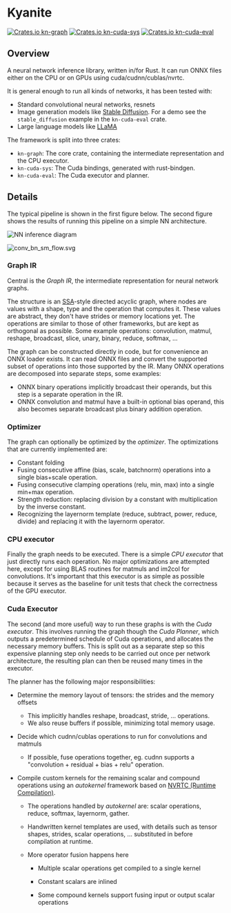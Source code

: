 # Kyanite

[![Crates.io kn-graph](https://img.shields.io/crates/v/kn-graph?label=crates.io%20kn-graph)](https://crates.io/crates/kn-graph)
[![Crates.io kn-cuda-sys](https://img.shields.io/crates/v/kn-cuda-sys?label=crates.io%20kn-cuda-sys)](https://crates.io/crates/kn-cuda-sys)
[![Crates.io kn-cuda-eval](https://img.shields.io/crates/v/kn-cuda-eval?label=crates.io%20kn-cuda-eval)](https://crates.io/crates/kn-cuda-eval)

## Overview

A neural network inference library, written in/for Rust. It can run ONNX files either on the CPU or on GPUs using cuda/cudnn/cublas/nvrtc.

It is general enough to run all kinds of networks, it has been tested with:
* Standard convolutional neural networks, resnets
* Image generation models like [Stable Diffusion](https://arxiv.org/abs/2112.10752). For a demo see the `stable_diffusion` example in the `kn-cuda-eval` crate.
* Large language models like [LLaMA](https://arxiv.org/abs/2302.13971)

The framework is split into three crates:
* `kn-graph`: The core crate, containing the intermediate representation and the CPU executor.
* `kn-cuda-sys`: The Cuda bindings, generated with rust-bindgen.
* `kn-cuda-eval`: The Cuda executor and planner.

## Details

The typical pipeline is shown in the first figure below. The second figure shows the results of running this pipeline on a simple NN architecture.

![NN inference diagram](./docs/arch_inference.svg)

![conv_bn_sm_flow.svg](./docs/conv_bn_sm_flow.svg)

### Graph IR

Central is the _Graph IR_, the intermediate representation for neural network graphs.

The structure is an [SSA](https://en.wikipedia.org/wiki/Static_single-assignment_form)-style directed acyclic graph, where nodes are values with a shape, type and the operation that computes it. These values are abstract, they don't have strides or memory locations yet. The operations are similar to those of other frameworks, but are kept as orthogonal as possible. Some example operations: convolution, matmul, reshape, broadcast, slice, unary, binary, reduce, softmax, ... 

The graph can be constructed directly in code, but for convenience an ONNX loader exists. It can read ONNX files and convert the supported subset of operations into those supported by the IR. Many ONNX operations are decomposed into separate steps, some examples:

* ONNX binary operations implicitly broadcast their operands, but this step is a separate operation in the IR.
* ONNX convolution and matmul have a built-in optional bias operand, this also becomes separate broadcast plus binary addition operation.

### Optimizer

The graph can optionally be optimized by the _optimizer_. The optimizations that are currently implemented are:

* Constant folding
* Fusing consecutive affine (bias, scale, batchnorm) operations into a single bias+scale operation.
* Fusing consecutive clamping operations (relu, min, max) into a single min+max operation.
* Strength reduction: replacing division by a constant with multiplication by the inverse constant.
* Recognizing the layernorm template (reduce, subtract, power, reduce, divide) and replacing it with the layernorm operator.

### CPU executor

Finally the graph needs to be executed. There is a simple _CPU executor_ that just directly runs each operation. No major optimizations are attempted here, except for using BLAS routines for matmuls and im2col for convolutions. It's important that this executor is as simple as possible because it serves as the baseline for unit tests that check the correctness of the GPU executor.

### Cuda Executor

The second (and more useful) way to run these graphs is with the _Cuda executor_. This involves running the graph though the _Cuda Planner_, which outputs a predetermined schedule of Cuda operations, and allocates the necessary memory buffers. This is split out as a separate step so this expensive planning step only needs to be carried out once per network architecture, the resulting plan can then be reused many times in the executor.

The planner has the following major responsibilities:

* Determine the memory layout of tensors: the strides and the memory offsets
  
  * This implicitly handles reshape, broadcast, stride, ... operations.
  * We also reuse buffers if possible, minimizing total memory usage.

* Decide which cudnn/cublas operations to run for convolutions and matmuls
  
  * If possible, fuse operations together, eg. cudnn supports a "convolution + residual + bias + relu" operation.

* Compile custom kernels for the remaining scalar and compound operations using an _autokernel_ framework based on [NVRTC (Runtime Compilation)](https://docs.nvidia.com/cuda/nvrtc/index.html).
  
  * The operations handled by *autokernel* are: scalar operations, reduce, softmax, layernorm, gather.
  
  * Handwritten kernel templates are used, with details such as tensor shapes, strides, scalar operations, ... substituted in before compilation at runtime.
  
  * More operator fusion happens here
    
    * Multiple scalar operations get compiled to a single kernel
    
    * Constant scalars are inlined
    
    * Some compound kernels support fusing input or output scalar operations
